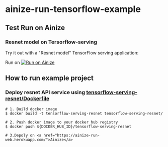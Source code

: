 # ainize-run-tensorflow-example

## Test __Run on Ainize__

### Resnet model on Tersorflow-serving

Try it out with a "Resnet model" TensorFlow serving application:

Run on [![Run on Ainize](https://ainize-run-web.herokuapp.com/static/images/run_on_ainize_button.png)](https://ainize-dev.web.app/redirect?git_repo=github.com/ainize-team/ainize-run-tensorflow-example)


## How to run example project

### Deploy resnet API service using [tensorflow-serving-resnet/Dockerfile](tensorflow-serving-resnet/Dockerfile)

```sh-session
# 1. Build docker image
$ docker build -t tensorflow-serving-resnet tensorflow-serving-resnet/

# 2. Push docker image to your docker hub registry
$ docker push ${DOCKER_HUB_ID}/tensorflow-serving-resnet

# 3.Depoly on <a href="https://ainize-run-web.herokuapp.com/">Ainize</a>
```



